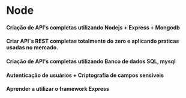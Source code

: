 # Node

#### Criação de API's completas utilizando Nodejs + Express + Mongodb

#### Criar API`s REST completas totalmente do zero e aplicando praticas usadas no mercado.
#### Criação de API's completas utilizando Banco de dados SQL, mysql
#### Autenticação de usuários + Criptografia de campos sensíveis
#### Aprender a utilizar o framework Express
